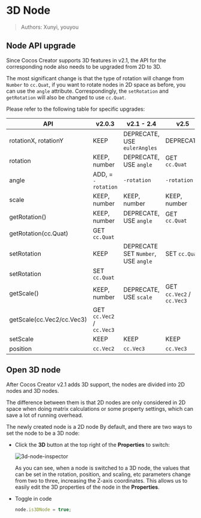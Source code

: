 # 3D Node

> Authors: Xunyi, youyou

## Node API upgrade

Since Cocos Creator supports 3D features in v2.1, the API for the corresponding node also needs to be upgraded from 2D to 3D.

The most significant change is that the type of rotation will change from `Number` to `cc.Quat`, if you want to rotate nodes in 2D space as before, you can use the `angle` attribute. Correspondingly, the `setRotation` and `getRotation` will also be changed to use `cc.Quat`.

Please refer to the following table for specific upgrades:

API | v2.0.3 | v2.1 - 2.4 | v2.5
------------ | ------------- | --------- | --------
rotationX, rotationY | KEEP | DEPRECATE,<br>USE `eulerAngles` | DEPRECATE
rotation | KEEP, number | DEPRECATE,<br>USE `angle` | GET `cc.Quat`
angle | ADD, = `-rotation` | `-rotation` | `-rotation`
scale | KEEP, number | KEEP, number | KEEP, number
getRotation() | KEEP, number | DEPRECATE,<br>USE `angle` | GET `cc.Quat`
getRotation(cc.Quat) | GET `cc.Quat` |  |
setRotation | KEEP | DEPRECATE SET `Number`,<br>USE `angle` | SET `cc.Quat`
setRotation | SET `cc.Quat` | |
getScale() | KEEP, number | DEPRECATE,<br>USE `scale` | GET `cc.Vec2` / `cc.Vec3`
getScale(cc.Vec2/cc.Vec3) | GET `cc.Vec2` / `cc.Vec3` |  |
setScale | KEEP | KEEP | KEEP
position | `cc.Vec2` | `cc.Vec3` | `cc.Vec3`

## Open 3D node

After Cocos Creator v2.1 adds 3D support, the nodes are divided into 2D nodes and 3D nodes.

The difference between them is that 2D nodes are only considered in 2D space when doing matrix calculations or some property settings, which can save a lot of running overhead.

The newly created node is a 2D node By default, and there are two ways to set the node to be a 3D node:

- Click the **3D** button at the top right of the **Properties** to switch:

  ![3d-node-inspector](img/3d-node-inspector.png)

  As you can see, when a node is switched to a 3D node, the values that can be set in the rotation, position, and scaling, etc parameters change from two to three, increasing the Z-axis coordinates. This allows us to easily edit the 3D properties of the node in the **Properties**.

- Toggle in code

  ```js
  node.is3DNode = true;
  ```
